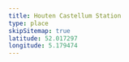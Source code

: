 ```yaml
---
title: Houten Castellum Station
type: place
skipSitemap: true
latitude: 52.017297
longitude: 5.179474
---
```

